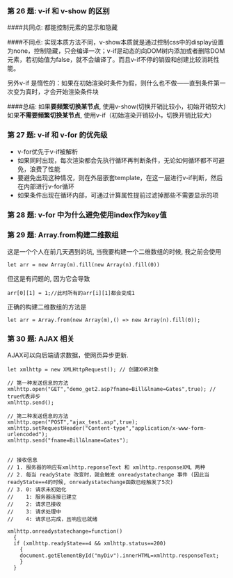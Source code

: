 ### 第 26 题: v-if 和 v-show 的区别

####共同点:
都能控制元素的显示和隐藏

####不同点:
实现本质方法不同，v-show本质就是通过控制css中的display设置为none，控制隐藏，只会编译一次；v-if是动态的向DOM树内添加或者删除DOM元素，若初始值为false，就不会编译了。而且v-if不停的销毁和创建比较消耗性能。 

另外v-if 是惰性的：如果在初始渲染时条件为假，则什么也不做——直到条件第一次变为真时，才会开始渲染条件块

####总结:
如果**要频繁切换某节点**, 使用v-show(切换开销比较小，初始开销较大)<br />
如果**不需要频繁切换某节点**, 使用v-if（初始渲染开销较小，切换开销比较大）



### 第 27 题: v-if 和 v-for 的优先级
- v-for优先于v-if被解析 
- 如果同时出现，每次渲染都会先执行循环再判断条件，无论如何循环都不可避免，浪费了性能 
- 要避免出现这种情况，则在外层嵌套template，在这一层进行v-if判断，然后在内部进行v-for循环 
- 如果条件出现在循环内部，可通过计算属性提前过滤掉那些不需要显示的项


### 第 28 题: v-for 中为什么避免使用index作为key值




### 第 29 题: Array.from构建二维数组
这是一个个人在前几天遇到的坑, 当我要构建一个二维数组的时候, 我之前会使用
```
let arr = new Array(m).fill(new Array(n).fill(0))
```
但这是有问题的, 因为它会导致
```
arr[0][1] = 1;//此时所有的arr[i][1]都会变成1
```
正确的构建二维数组的方法是
```
let arr = Array.from(new Array(m),() => new Array(n).fill(0));
```


### 第 30 题: AJAX 相关

AJAX可以向后端请求数据，使网页异步更新.
```
let xmlhttp = new XMLHttpRequest(); // 创建XHR对象

// 第一种发送信息的方法
xmlhttp.open("GET","demo_get2.asp?fname=Bill&lname=Gates",true); // true代表异步
xmlhttp.send();

// 第二种发送信息的方法
xmlhttp.open("POST","ajax_test.asp",true);
xmlhttp.setRequestHeader("Content-type","application/x-www-form-urlencoded");
xmlhttp.send("fname=Bill&lname=Gates");


// 接收信息
// 1. 服务器的响应有xmlhttp.reponseText 和 xmlhttp.responseXML 两种
// 2. 每当 readyState 改变时，就会触发 onreadystatechange 事件 (因此当readyState==4的时候, onreadystatechange函数已经触发了5次)
// 3. 0: 请求未初始化
//    1: 服务器连接已建立
//    2: 请求已接收
//    3: 请求处理中
//    4: 请求已完成，且响应已就绪

xmlhttp.onreadystatechange=function()
  {
  if (xmlhttp.readyState==4 && xmlhttp.status==200)
    {
    document.getElementById("myDiv").innerHTML=xmlhttp.responseText;
    }
  }

```

